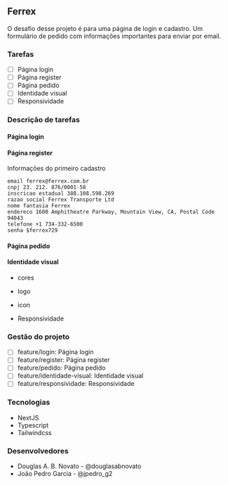 ## Ferrex 

O desafio desse projeto é para uma página de login e cadastro.
Um formulário de pedido com informações importantes para enviar por email.

### Tarefas

- [ ] Página login
- [ ] Página register
- [ ] Página pedido
- [ ] Identidade visual
- [ ] Responsividade
  
### Descrição de tarefas

#### Página login

#### Página register

Informações do primeiro cadastro

````
email ferrex@ferrex.com.br
cnpj 23. 212. 876/0001-58
inscricao estadual 388.108.598.269
razao social Ferrex Transporte Ltd
nome fantasia Ferrex 
endereco 1600 Amphitheatre Parkway, Mountain View, CA, Postal Code 94043
telefone +1 734-332-6500
senha $ferrex729
````

#### Página pedido

#### Identidade visual

- cores
- logo
- icon

- Responsividade

### Gestão do projeto

- [ ] feature/login: Página login
- [ ] feature/register: Página register
- [ ] feature/pedido: Página pedido
- [ ] feature/identidade-visual: Identidade visual
- [ ] feature/responsividade: Responsividade

### Tecnologias

- NextJS
- Typescript
- Tailwindcss

### Desenvolvedores

- Douglas A. B. Novato - @douglasabnovato
- João Pedro Garcia - @jpedro_g2